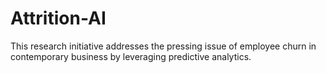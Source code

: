 # Attrition-AI
This research initiative addresses the pressing issue of employee churn in contemporary business by leveraging predictive analytics. 
